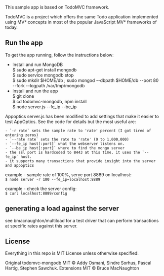 This sample app is based on TodoMVC framework.

TodoMVC is a project which offers the same Todo application implemented using MV* concepts in most of the popular JavaScript MV\* frameworks of today.

## Run the app

To get the app running, follow the instructions below:
- Install and run MongoDB <br/>
	$ sudo apt-get install mongodb <br/>
	$ sudo service mongodb stop <br/>
	$ sudo mkdir $HOME/db ; sudo mongod --dbpath $HOME/db --port 80 --fork --logpath /var/tmp/mongodb <br/>
- Install and run the app <br/>
	$ git clone <git-repo-url> <br/>
	$ cd todomvc-mongodb, npm install <br/>
	$ node server.js --fe_ip <IP of machine running the app> --be_ip <IP of machine running mongodb> <br/>

Appoptics
    server.js has been modified to add settings that make it easier to test AppOptics.
    See the code for details but the most useful are:

    - `-r rate` sets the sample rate to 'rate' percent (I got tired of entering zeros)
    - `--rate rate` sets the rate to 'rate' (0 to 1,000,000)
    - `--fe_ip host[:port]` what the webserver listens on.
    - `--be_ip host[:port]` where to find the mongo server
    - the ssl port is hardcoded to 8443 at this time. it uses the `--fe_ip` host.
    - it supports many transactions that provide insight into the server and appoptics


example - sample rate of 100%, serve port 8889 on localhost: <br/>
  `$ node server -r 100 --fe_ip=localhost:8889`

example - check the server config: <br/>
  `$ curl localhost:8889/config`

## generating a load against the server

see bmacnaughton/multiload for a test driver that can perform transactions at specific rates against this server.

## License

Everything in this repo is MIT License unless otherwise specified.

Original todomvc-mongodb MIT © Addy Osmani, Sindre Sorhus, Pascal Hartig, Stephen Sawchuk.
Extensions MIT © Bruce MacNaughton
